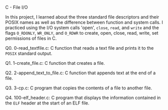C - File I/O

In this project, I learned about the three standard file descriptors and their
POSIX names as well as the difference between function and system calls. I
practiced using the I/O system calls 'open', `close`, `read`, and `write`
and the flags `O_RDONLY`, `WR_ONLY`, and `O_RDWR` to create, open, close,
read, write, set permissions of files in C.


Q0. 0-read_textfile.c: C function that reads a text file and prints it to the `POSIX` standard output.


Q1. 1-create_file.c: C function that creates a file.


Q2. 2-append_text_to_file.c: C function that appends text at   the end of a file.


Q3. 3-cp.c: C program that copies the contents of a file to another file.


Q4. 100-elf_header.c: C program that displays the information contained in the `ELF` header at the start of an ELF file.
